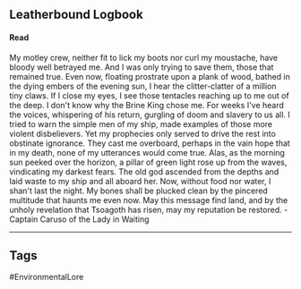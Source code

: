 ## Leatherbound Logbook
#### Read
My motley crew, neither fit to lick my boots nor curl my moustache, have bloody well betrayed me. And I was only trying to save them, those that remained true. Even now, floating prostrate upon a plank of wood, bathed in the dying embers of the evening sun, I hear the clitter-clatter of a million tiny claws. If I close my eyes, I see those tentacles reaching up to me out of the deep. I don't know why the Brine King chose me. For weeks I've heard the voices, whispering of his return, gurgling of doom and slavery to us all. I tried to warn the simple men of my ship, made examples of those more violent disbelievers. Yet my prophecies only served to drive the rest into obstinate ignorance. They cast me overboard, perhaps in the vain hope that in my death, none of my utterances would come true. Alas, as the morning sun peeked over the horizon, a pillar of green light rose up from the waves, vindicating my darkest fears. The old god ascended from the depths and laid waste to my ship and all aboard her. Now, without food nor water, I shan't last the night. My bones shall be plucked clean by the pincered multitude that haunts me even now. May this message find land, and by the unholy revelation that Tsoagoth has risen, may my reputation be restored. - Captain Caruso of the Lady in Waiting

---
## Tags
#EnvironmentalLore